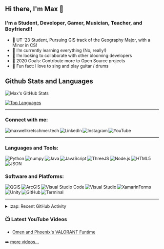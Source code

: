 ## Hi there, I'm Max 👋

### I'm a Student, Developer, Gamer, Musician, Teacher, and Boyfriend!!

- :ox: UT '23 Student, Pursuing GIS track of the Geography Major, with a Minor in CS!
- 🌱 I’m currently learning everything (No, really!)
- 👯 I’m looking to collaborate with other blooming developers
- 🥅 2020 Goals: Contribute more to Open Source projects
- :musical_note: Fun fact: I love to sing and play guitar / drums

## Github Stats and Languages
<img align="left" alt="Max's GitHub Stats" src="https://github-readme-stats.vercel.app/api?username=MaxKret&show_icons=true&hide_border=true" />

<br />


[![Top Languages](https://github-readme-stats.vercel.app/api/top-langs/?username=MaxKret)](https://github.com/anuraghazra/github-readme-stats)

---

### Connect with me:
[<img align="left" alt="maxwellkretschmer.tech"  src="https://img.shields.io/badge/website-000000?style=for-the-badge&logo=About.me&logoColor=white" />][website]
[<img align="left" alt=" LinkedIn"  src="https://img.shields.io/badge/LinkedIn-0077B5?style=for-the-badge&logo=linkedin&logoColor=white" />][linkedin]
[<img align="left" alt=" Instagram"  src="https://img.shields.io/badge/Instagram-E4405F?style=for-the-badge&logo=instagram&logoColor=white" />][instagram]
[<img align="left" alt=" YouTube"  src="https://img.shields.io/badge/YouTube-FF0000?style=for-the-badge&logo=youtube&logoColor=white" />][youtube]
<br />

---

### Languages and Tools:
[<img align="left" alt="Python" src="https://img.shields.io/badge/Python-3776AB?style=for-the-badge&logo=python&logoColor=white" />][pyCert]
[<img align="left" alt="numpy"  src="https://img.shields.io/badge/Numpy-777BB4?style=for-the-badge&logo=numpy&logoColor=white" />](#languages-and-tools)
[<img align="left" alt="Java"  src="https://img.shields.io/badge/Java-ED8B00?style=for-the-badge&logo=java&logoColor=white" />][javaCert]
[<img align="left" alt="JavaScript"  src="https://img.shields.io/badge/JavaScript-323330?style=for-the-badge&logo=javascript&logoColor=F7DF1E" />](#languages-and-tools)
[<img align="left" alt="ThreeJS"  src="https://img.shields.io/badge/ThreeJs-black?style=for-the-badge&logo=three.js&logoColor=white" />](#languages-and-tools)
[<img align="left" alt="Node.js"  src="https://img.shields.io/badge/Node.js-339933?style=for-the-badge&logo=nodedotjs&logoColor=white"/>](#languages-and-tools)
[<img align="left" alt="HTML5"  src="https://img.shields.io/badge/HTML5-E34F26?style=for-the-badge&logo=html5&logoColor=white" />](#languages-and-tools)
[<img align="left" alt="JSON"  src="https://img.shields.io/badge/json-5E5C5C?style=for-the-badge&logo=json&logoColor=white" />](#languages-and-tools)

<br />

<br />

### Software and Platforms:
[<img align="left" alt="QGIS"  src="https://img.shields.io/badge/qgis-3.20_Odense-93b023?&style=for-the-badge&logo=qgis&logoColor=white" />](#software-and-platforms)
[<img align="left" alt="ArcGIS" src="https://img.shields.io/badge/ArcGIS-Pro-000000?style=for-the-badge&logo=qgis&logoColor=2088FF" />](#software-and-platforms)
[<img align="left" alt="Visual Studio Code"  src="https://img.shields.io/badge/Visual_Studio_Code-0078D4?style=for-the-badge&logo=visual%20studio%20code&logoColor=white" />](#software-and-platforms)
[<img align="left" alt="Visual Studio"  src="https://img.shields.io/badge/Visual_Studio-5C2D91?style=for-the-badge&logo=visual%20studio&logoColor=white" />](#software-and-platforms)
[<img align="left" alt="XamarinForms"  src="https://img.shields.io/badge/Xamarin-3498DB?style=for-the-badge&logo=xamarin&logoColor=white" />](#software-and-platforms)
[<img align="left" alt="Unity"  src="https://img.shields.io/badge/Unity-100000?style=for-the-badge&logo=unity&logoColor=white" />](#software-and-platforms)
[<img align="left" alt="GitHub"  src="https://img.shields.io/badge/GitHub-100000?style=for-the-badge&logo=github&logoColor=white" />](#software-and-platforms)
[<img align="left" alt="Terminal"  src="https://img.shields.io/badge/windows%20terminal-4D4D4D?style=for-the-badge&logo=windows%20terminal&logoColor=white" />](#software-and-platforms) 



<br />

<br />

---


<details>
  <summary>:zap: Recent GitHub Activity</summary>
  
<!--START_SECTION:activity-->
1. 🗣 Commented on [#2](https://github.com/codeSTACKr/portfolio-sass/issues/2) in [codeSTACKr/portfolio-sass](https://github.com/codeSTACKr/portfolio-sass)
2. ❗️ Closed issue [#2](https://github.com/codeSTACKr/portfolio-sass/issues/2) in [codeSTACKr/portfolio-sass](https://github.com/codeSTACKr/portfolio-sass)
3. ❌ Closed PR [#11](https://github.com/codeSTACKr/free-developer-resources/pull/11) in [codeSTACKr/free-developer-resources](https://github.com/codeSTACKr/free-developer-resources)
4. 🗣 Commented on [#11](https://github.com/codeSTACKr/free-developer-resources/issues/11) in [codeSTACKr/free-developer-resources](https://github.com/codeSTACKr/free-developer-resources)
5. 🎉 Merged PR [#10](https://github.com/codeSTACKr/free-developer-resources/pull/10) in [codeSTACKr/free-developer-resources](https://github.com/codeSTACKr/free-developer-resources)
<!--END_SECTION:activity-->
</details>

### 📺 Latest YouTube Videos

<!-- YOUTUBE:START -->
- [Omen and Phoenix's VALORANT Funtime](https://www.youtube.com/watch?v=D61PjDvBWtw)
<!-- YOUTUBE:END -->

➡️ [more videos...][youtube]

[website]: https://maxwellkretschmer.tech
[linkedin]: https://linkedin.com/in/maxwellkretschmer
[youtube]: https://youtube.com/channel/UC9VMEHvqDSvrmH8DtfVq1rw
[twitter]: https://twitter.com/codeSTACKr
[instagram]: https://instagram.com/codeSTACKr
[pyCert]: https://www.hackerrank.com/certificates/55438d83d86a
[javaCert]: https://www.hackerrank.com/certificates/401a45cb1b14